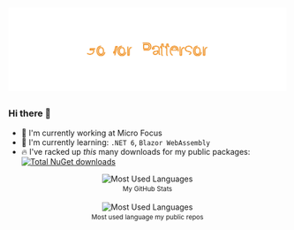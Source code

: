 <h1 align="center">
  <img src="https://raw.githubusercontent.com/gowon/gowon/master/name.svg" alt="Gowon Patterson" />
</h1>

### Hi there 👋

- 🔭 I'm currently working at Micro Focus
- 🌱 I'm currently learning: `.NET 6`, `Blazor WebAssembly`
- 🔥 I've racked up *this* many downloads for my public packages: [![Total NuGet downloads](https://img.shields.io/endpoint?url=https%3A%2F%2Funtitled-rhbtmdb3344j.runkit.sh%2F)](https://www.nuget.org/profiles/gowon)

<div align="center">
  <img src="https://github-readme-stats.vercel.app/api?username=gowon&show_icons=true&hide_title=true&theme=graywhite" alt="Most Used Languages" />
  <br />
  <small>My GitHub Stats</small>
  <br />
  <br />
</div>

<div align="center">
  <img src="https://github-readme-stats.vercel.app/api/top-langs/?username=gowon&layout=compact&hide_title=true" alt="Most Used Languages" />
  <br />
  <small>Most used language my public repos</small>
  <br />
  <br />
</div>
